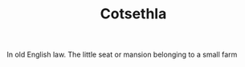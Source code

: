 ---
title: Cotsethla
letter: C
permalink: "/definitions/bld-cotsethla.html"
body: In old English law. The little seat or mansion belonging to a small farm
published_at: '2018-07-07'
source: Black's Law Dictionary 2nd Ed (1910)
layout: post
---